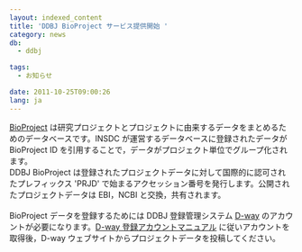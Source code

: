 ```yaml
---
layout: indexed_content
title: 'DDBJ BioProject サービス提供開始 '
category: news
db:
  - ddbj

tags:
  - お知らせ

date: 2011-10-25T09:00:26
lang: ja
---
```


<a href="/bioproject/index.html" target="_new">BioProject</a> は研究プロジェクトとプロジェクトに由来するデータをまとめるためのデータベースです。INSDC が運営するデータベースに登録されたデータが BioProject ID を引用することで，データがプロジェクト単位でグループ化されます。<br>DDBJ BioProject は登録されたプロジェクトデータに対して国際的に認可されたプレフィックス 'PRJD' で始まるアクセッション番号を発行します。公開されたプロジェクトデータは EBI，NCBI と交換，共有されます。<br><br>BioProject データを登録するためには DDBJ 登録管理システム <a href="https://ddbj.nig.ac.jp/D-way/" target="_new">D-way</a> のアカウントが必要になります。<a href="/files/manual/D-way_manual.pdf" target="_new">D-way 登録アカウントマニュアル</a> に従いアカウントを取得後，D-way ウェブサイトからプロジェクトデータを投稿してください。<br><br>
